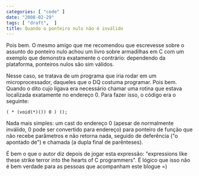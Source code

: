 ```yaml
---
categories: [ "code" ]
date: "2008-02-29"
tags: [ "draft",  ]
title: Quando o ponteiro nulo não é inválido
---
```


Pois bem. O mesmo amigo que me recomendou que escrevesse sobre o assunto do ponteiro nulo achou um livro sobre armadilhas em C com um exemplo que demonstra exatamente o contrário: dependendo da plataforma, ponteiros nulos são sim válidos.

Nesse caso, se tratava de um programa que iria rodar em um microprocessador, daqueles que o DQ costuma programar. Pois bem. Quando o dito cujo ligava era necessário chamar uma rotina que estava localizada exatamente no endereço 0. Para fazer isso, o código era o seguinte:

    
    ( * (void(*)()) 0 ) ();

Nada mais simples: um cast do endereço 0 (apesar de normalmente inválido, 0 pode ser convertido para endereço) para ponteiro de função que não recebe parâmetros e não retorna nada, seguido de deferência ("o apontado de") e chamada (a dupla final de parênteses).

    
É bem o que o autor diz depois de jogar esta expressão: "expressions like these strike terror into the hearts of C programmers". É lógico que isso não é bem verdade para as pessoas que acompanham este blogue =)
